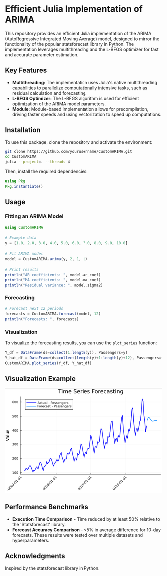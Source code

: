 # Efficient Julia Implementation of ARIMA

This repository provides an efficient Julia implementation of the ARIMA (AutoRegressive Integrated Moving Average) model, designed to mirror the functionality of the popular statsforecast library in Python. The implementation leverages multithreading and the L-BFGS optimizer for fast and accurate parameter estimation.

## Key Features
- **Multithreading:** The implementation uses Julia's native multithreading capabilities to parallelize computationally intensive tasks, such as residual calculation and forecasting.
- **L-BFGS Optimizer:** The L-BFGS algorithm is used for efficient optimization of the ARIMA model parameters.
- **Module:** Module-based implementation allows for precompilation, driving faster speeds and using vectorization to speed up computations.

## Installation
To use this package, clone the repository and activate the environment:

```sh
git clone https://github.com/yourusername/CustomARIMA.git
cd CustomARIMA
julia --project=. --threads 4
```

Then, install the required dependencies:

```julia
using Pkg
Pkg.instantiate()
```

## Usage

### Fitting an ARIMA Model

```julia
using CustomARIMA

# Example data
y = [1.0, 2.0, 3.0, 4.0, 5.0, 6.0, 7.0, 8.0, 9.0, 10.0]

# Fit ARIMA model
model = CustomARIMA.arima(y, 2, 1, 1)

# Print results
println("AR coefficients: ", model.ar_coef)
println("MA coefficients: ", model.ma_coef)
println("Residual variance: ", model.sigma2)
```

### Forecasting

```julia
# Forecast next 12 periods
forecasts = CustomARIMA.forecast(model, 12)
println("Forecasts: ", forecasts)
```

### Visualization
To visualize the forecasting results, you can use the `plot_series` function:

```julia
Y_df = DataFrame(ds=collect(1:length(y)), Passengers=y)
Y_hat_df = DataFrame(ds=collect(length(y)+1:length(y)+12), Passengers=forecasts)
CustomARIMA.plot_series(Y_df, Y_hat_df)
```

## Visualization Example
![Forecasting Visualization](plot.png)

## Performance Benchmarks

- **Execution Time Comparison** - Time reduced by at least 50% relative to the 'Statsforecast' library.
- **Forecast Accuracy Comparison** - <5% in average difference for 10-day forecasts. These results were tested over multiple datasets and hyperparameters.

## Acknowledgments
Inspired by the statsforecast library in Python.
